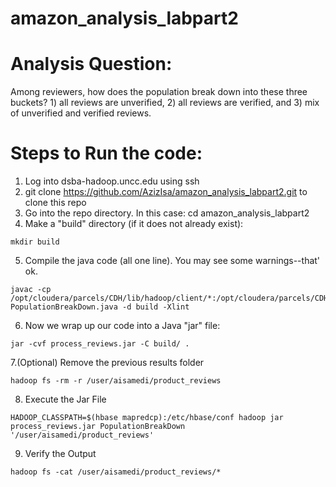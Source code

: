 # amazon_analysis_labpart2
# Analysis Question:

Among reviewers, how does the population break down into these three buckets?  1) all reviews are unverified, 2) all reviews are verified, and 3) mix of unverified and verified reviews.

# Steps to Run the code:
1. Log into dsba-hadoop.uncc.edu using ssh
2. git clone https://github.com/AzizIsa/amazon_analysis_labpart2.git to clone this repo
3. Go into the repo directory. In this case: cd amazon_analysis_labpart2
4. Make a "build" directory (if it does not already exist): 
``` text
mkdir build
```
5. Compile the java code (all one line). You may see some warnings--that' ok.
``` text
javac -cp /opt/cloudera/parcels/CDH/lib/hadoop/client/*:/opt/cloudera/parcels/CDH/lib/hbase/* PopulationBreakDown.java -d build -Xlint
```
6. Now we wrap up our code into a Java "jar" file: 
``` text
jar -cvf process_reviews.jar -C build/ .
```

7.(Optional) Remove the previous results folder
``` text
hadoop fs -rm -r /user/aisamedi/product_reviews
```
8. Execute the Jar File
``` text
HADOOP_CLASSPATH=$(hbase mapredcp):/etc/hbase/conf hadoop jar process_reviews.jar PopulationBreakDown '/user/aisamedi/product_reviews'
```
9. Verify the Output
``` text
hadoop fs -cat /user/aisamedi/product_reviews/*
```
